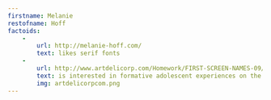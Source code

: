 ```yaml
---
firstname: Melanie
restofname: Hoff
factoids:
    -
        url: http://melanie-hoff.com/
        text: likes serif fonts
    -
        url: http://www.artdelicorp.com/Homework/FIRST-SCREEN-NAMES-09/
        text: is interested in formative adolescent experiences on the internet
        img: artdelicorpcom.png
---
```

